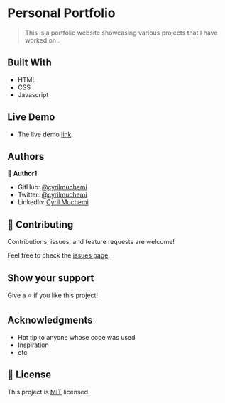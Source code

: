 

# Personal Portfolio

> This is a portfolio website showcasing various projects that I have worked on .


## Built With

- HTML
- CSS
- Javascript

## Live Demo

- The live demo [link](https://cyrilmuchemi.github.io/My_Portfolio/).




## Authors

👤 **Author1**

- GitHub: [@cyrilmuchemi](https://github.com/cyrilmuchemi)
- Twitter: [@cyrilmuchemi](https://twitter.com/cyrilmuchemi)
- LinkedIn: [Cyril Muchemi](https://linkedin.com/in/cyrilmuchemi)

## 🤝 Contributing

Contributions, issues, and feature requests are welcome!

Feel free to check the [issues page](../../issues/).

## Show your support

Give a ⭐️ if you like this project!

## Acknowledgments

- Hat tip to anyone whose code was used
- Inspiration
- etc

## 📝 License

This project is [MIT](./MIT.md) licensed.
